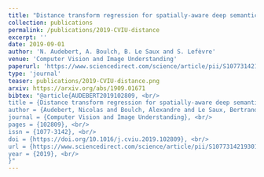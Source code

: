 ```yaml
---
title: "Distance transform regression for spatially-aware deep semantic segmentation"
collection: publications
permalink: /publications/2019-CVIU-distance
excerpt: ''
date: 2019-09-01
author: 'N. Audebert, A. Boulch, B. Le Saux and S. Lefèvre'
venue: 'Computer Vision and Image Understanding'
paperurl: 'https://www.sciencedirect.com/science/article/pii/S1077314219301201'
type: 'journal'
teaser: publications/2019-CVIU-distance.png
arxiv: https://arxiv.org/abs/1909.01671
bibtex: "@article{AUDEBERT2019102809, <br/>
title = {Distance transform regression for spatially-aware deep semantic segmentation}, <br/>
author = {Audebert, Nicolas and Boulch, Alexandre and Le Saux, Bertrand and Lefèvre, Sébastien}, <br/>
journal = {Computer Vision and Image Understanding}, <br/>
pages = {102809}, <br/>
issn = {1077-3142}, <br/>
doi = {https://doi.org/10.1016/j.cviu.2019.102809}, <br/>
url = {https://www.sciencedirect.com/science/article/pii/S1077314219301201}, <br/>
year = {2019}, <br/>
}"
---
```


